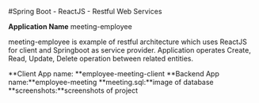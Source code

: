 #Spring Boot - ReactJS - Restful Web Services


**Application Name** meeting-employee

meeting-employee is example of restful architecture which uses ReactJS for client and Springboot as service provider.
Application operates Create, Read, Update, Delete operation between related entities.

**Client App name: **employee-meeting-client
**Backend App name:**employee-meeting
**meeting.sql:**image of database
**screenshots:**screenshots of project
